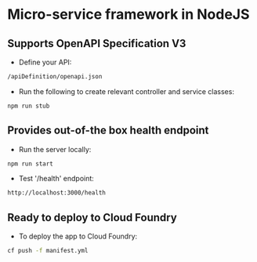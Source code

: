 # Micro-service framework in NodeJS

## Supports OpenAPI Specification V3
- Define your API:
```bash
/apiDefinition/openapi.json
```
- Run the following to create relevant controller and service classes:
```bash
npm run stub
```

## Provides out-of-the box health endpoint
- Run the server locally:
```bash
npm run start
```
- Test '/health' endpoint:
```bash
http://localhost:3000/health
```

## Ready to deploy to Cloud Foundry
- To deploy the app to Cloud Foundry:
```bash
cf push -f manifest.yml
```
